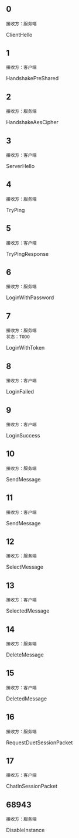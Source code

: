 #  

## 0

```
接收方：服务端
```

ClientHello

## 1

```
接收方：客户端
```

HandshakePreShared

## 2

```
接收方：服务端
```

HandshakeAesCipher

## 3

```
接收方：客户端
```

ServerHello

## 4

```
接收方：服务端
```

TryPing

## 5

```
接收方：客户端
```

TryPingResponse

## 6

```
接收方：服务端
```

LoginWithPassword

## 7

```
接收方：服务端
状态：TODO
```

LoginWithToken

## 8

```
接收方：客户端
```

LoginFailed

## 9

```
接收方：客户端
```

LoginSuccess

## 10

```
接收方：服务端
```

SendMessage

## 11

```
接收方：客户端
```

SendMessage

## 12

```
接收方：服务端
```

SelectMessage

## 13

```
接收方：客户端
```

SelectedMessage

## 14

```
接收方：服务端
```

DeleteMessage

## 15

```
接收方：客户端
```

DeletedMessage

## 16

```
接收方：服务端
```

RequestDuetSessionPacket

## 17

```
接收方：客户端
```

ChatInSessionPacket

## 68943

```
接收方：服务端
```

DisableInstance